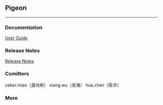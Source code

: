 ## Pigeon 
------

### Documentation
[User Guide](https://github.com/wu-xiang/pigeon/blob/master/USER_GUIDE.md)

### Release Notes
[Release Notes](https://github.com/wu-xiang/pigeon/blob/master/RELEASE.md)

### Comitters
saber.miao（苗向彬）
xiang.wu（吴湘）
hua.chen（陈华）

### More